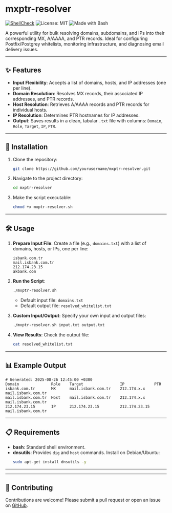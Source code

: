 # mxptr-resolver

[![ShellCheck](https://github.com/yourusername/mxptr-resolver/actions/workflows/shellcheck.yml/badge.svg)](https://github.com/yourusername/mxptr-resolver/actions/workflows/shellcheck.yml)
![License: MIT](https://img.shields.io/badge/License-MIT-green.svg)
![Made with Bash](https://img.shields.io/badge/Made%20with-Bash-blue.svg)


A powerful utility for bulk resolving domains, subdomains, and IPs into their corresponding MX, A/AAAA, and PTR records. Ideal for configuring Postfix/Postgrey whitelists, monitoring infrastructure, and diagnosing email delivery issues.

---

## ✨ Features

- **Input Flexibility**: Accepts a list of domains, hosts, and IP addresses (one per line).
- **Domain Resolution**: Resolves MX records, their associated IP addresses, and PTR records.
- **Host Resolution**: Retrieves A/AAAA records and PTR records for individual hosts.
- **IP Resolution**: Determines PTR hostnames for IP addresses.
- **Output**: Saves results in a clean, tabular `.txt` file with columns: `Domain`, `Role`, `Target`, `IP`, `PTR`.

---

## 🚀 Installation

1. Clone the repository:
   ```bash
   git clone https://github.com/yourusername/mxptr-resolver.git
   ```
2. Navigate to the project directory:
   ```bash
   cd mxptr-resolver
   ```
3. Make the script executable:
   ```bash
   chmod +x mxptr-resolver.sh
   ```

---

## 🛠️ Usage

1. **Prepare Input File**: Create a file (e.g., `domains.txt`) with a list of domains, hosts, or IPs, one per line:
   ```
   isbank.com.tr
   mail.isbank.com.tr
   212.174.23.15
   akbank.com
   ```

2. **Run the Script**:
   ```bash
   ./mxptr-resolver.sh
   ```
   - Default input file: `domains.txt`
   - Default output file: `resolved_whitelist.txt`

3. **Custom Input/Output**: Specify your own input and output files:
   ```bash
   ./mxptr-resolver.sh input.txt output.txt
   ```

4. **View Results**: Check the output file:
   ```bash
   cat resolved_whitelist.txt
   ```

---

## 📊 Example Output

```plaintext
# Generated: 2025-08-26 12:45:00 +0300
Domain              Role    Target                IP             PTR
isbank.com.tr       MX      mail.isbank.com.tr    212.174.x.x    mail.isbank.com.tr
mail.isbank.com.tr  Host    mail.isbank.com.tr    212.174.x.x    mail.isbank.com.tr
212.174.23.15       IP      212.174.23.15         212.174.23.15  mail.isbank.com.tr
```

---

## 📋 Requirements

- **bash**: Standard shell environment.
- **dnsutils**: Provides `dig` and `host` commands.
  Install on Debian/Ubuntu:
  ```bash
  sudo apt-get install dnsutils -y
  ```

---
---

## 🌟 Contributing

Contributions are welcome! Please submit a pull request or open an issue on [GitHub](https://github.com/yourusername/mxptr-resolver).
